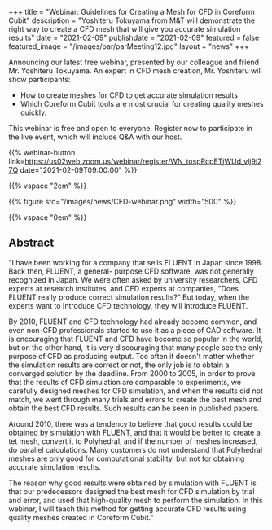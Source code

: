 +++
title = "Webinar: Guidelines for Creating a Mesh for CFD in Coreform Cubit"
description = "Yoshiteru Tokuyama from M&T will demonstrate the right way to create a CFD mesh that will give you accurate simulation results"
date = "2021-02-09"
publishdate = "2021-02-09"
featured = false
featured_image = "/images/par/parMeeting12.jpg"
layout = "news"
+++


Announcing our latest free webinar, presented by our colleague and friend Mr. Yoshiteru Tokuyama. An
expert in CFD mesh creation, Mr. Yoshiteru will show participants:

* How to create meshes for CFD to get accurate simulation results
* Which Coreform Cubit tools are most crucial for creating quality meshes quickly.

This webinar is free and open to everyone. Register now to participate in the live event, which will
include Q&A with our host.

{{% webinar-button link=https://us02web.zoom.us/webinar/register/WN_tospRcpETjWUd_vlj9i27Q date="2021-02-09T09:00:00" %}}

{{% vspace "2em" %}}

{{% figure src="/images/news/CFD-webinar.png" width="500" %}}

{{% vspace "0em" %}}

## Abstract
"I have been working for a company that sells FLUENT in Japan since 1998. Back then, FLUENT, a general-
purpose CFD software, was not generally recognized in Japan. We were often asked by university
researchers, CFD experts at research institutes, and CFD experts at companies, "Does FLUENT really
produce correct simulation results?” But today, when the experts want to Introduce CFD technology,
they will introduce FLUENT.

By 2010, FLUENT and CFD technology had already become common, and even non-CFD professionals
started to use it as a piece of CAD software. It is encouraging that FLUENT and CFD have become so
popular in the world, but on the other hand, it is very discouraging that many people see the only
purpose of CFD as producing output. Too often it doesn't matter whether the simulation results are
correct or not, the only job is to obtain a converged solution by the deadline.
From 2000 to 2005, in order to prove that the results of CFD simulation are comparable to experiments,
we carefully designed meshes for CFD simulation, and when the results did not match, we went through
many trials and errors to create the best mesh and obtain the best CFD results. Such results can be seen
in published papers.

Around 2010, there was a tendency to believe that good results could be obtained by simulation with
FLUENT, and that it would be better to create a tet mesh, convert it to Polyhedral, and if the number of
meshes increased, do parallel calculations. Many customers do not understand that Polyhedral meshes
are only good for computational stability, but not for obtaining accurate simulation results.

The reason why good results were obtained by simulation with FLUENT is that our predecessors
designed the best mesh for CFD simulation by trial and error, and used that high-quality mesh to
perform the simulation. In this webinar, I will teach this method for getting accurate CFD results using
quality meshes created in Coreform Cubit."





